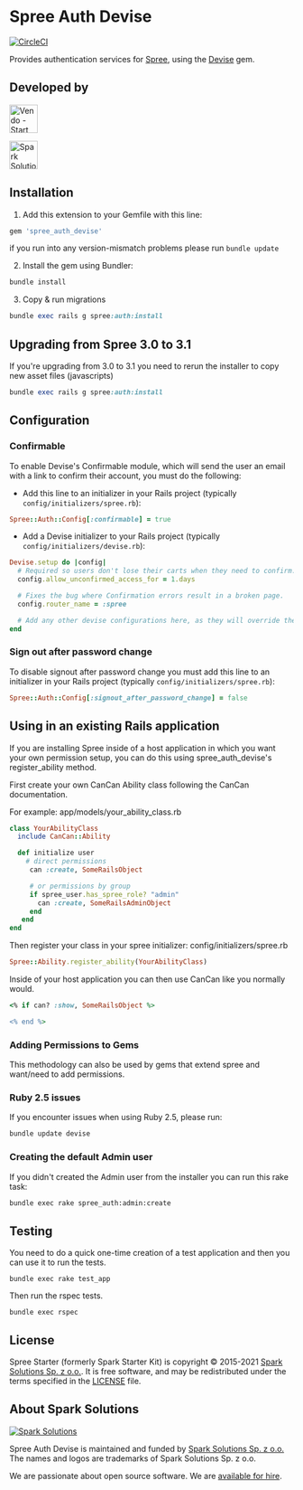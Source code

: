 # Spree Auth Devise

[![CircleCI](https://circleci.com/gh/spree/spree_auth_devise/tree/main.svg?style=svg)](https://circleci.com/gh/spree/spree_auth_devise/tree/main)

Provides authentication services for [Spree](https://spreecommerce.org), using the [Devise](https://github.com/plataformatec/devise) gem.

## Developed by

<a href="https://getvendo.com?utm_source=spree_auth_github"><img src="https://cdn.getvendo.com/assets/vendo-logo-4bda02af8c99bc2ecc5a400120f0ebe4eafcd385e02e25f198a8c355ab75d1ff.png" height=50 alt="Vendo - Start your own multi-brand marketplace" /></a>

<a href="http://sparksolutions.co?utm_source=github"><img src="https://sparksolutions.co/wp-content/themes/sparksolutions/images/logo.svg" height=50 alt="Spark Solutions - Ruby on Rails and Spree Commerce developers"></a>

## Installation

1. Add this extension to your Gemfile with this line:

  ```ruby
  gem 'spree_auth_devise'
  ```
  
  if you run into any version-mismatch problems please run `bundle update`

2. Install the gem using Bundler:
  ```ruby
  bundle install
  ```

3. Copy & run migrations
  ```ruby
  bundle exec rails g spree:auth:install
  ```

## Upgrading from Spree 3.0 to 3.1

If you're upgrading from 3.0 to 3.1 you need to rerun the installer to copy new asset files (javascripts)

```ruby
bundle exec rails g spree:auth:install
```

## Configuration

### Confirmable

To enable Devise's Confirmable module, which will send the user an email with a link to confirm their account, you must do the following:

* Add this line to an initializer in your Rails project (typically `config/initializers/spree.rb`):
```ruby
Spree::Auth::Config[:confirmable] = true
```

* Add a Devise initializer to your Rails project (typically `config/initializers/devise.rb`):
```ruby
Devise.setup do |config|
  # Required so users don't lose their carts when they need to confirm.
  config.allow_unconfirmed_access_for = 1.days

  # Fixes the bug where Confirmation errors result in a broken page.
  config.router_name = :spree

  # Add any other devise configurations here, as they will override the defaults provided by spree_auth_devise.
end
```

### Sign out after password change

To disable signout after password change you must add this line to an initializer in your Rails project (typically `config/initializers/spree.rb`):

```ruby
Spree::Auth::Config[:signout_after_password_change] = false
```

## Using in an existing Rails application

If you are installing Spree inside of a host application in which you want your own permission setup, you can do this using spree_auth_devise's register_ability method.

First create your own CanCan Ability class following the CanCan documentation.

For example: app/models/your_ability_class.rb

```ruby
class YourAbilityClass
  include CanCan::Ability

  def initialize user
    # direct permissions
     can :create, SomeRailsObject

     # or permissions by group
     if spree_user.has_spree_role? "admin"
       can :create, SomeRailsAdminObject
     end
   end
end
```

Then register your class in your spree initializer: config/initializers/spree.rb
```ruby
Spree::Ability.register_ability(YourAbilityClass)
```

Inside of your host application you can then use CanCan like you normally would.
```ruby
<% if can? :show, SomeRailsObject %>

<% end %>
```

### Adding Permissions to Gems

This methodology can also be used by gems that extend spree and want/need to add permissions.

### Ruby 2.5 issues

If you encounter issues when using Ruby 2.5, please run:

```bash
bundle update devise
```

### Creating the default Admin user

If you didn't created the Admin user from the installer you can run this rake task:

```bash
bundle exec rake spree_auth:admin:create
```

## Testing

You need to do a quick one-time creation of a test application and then you can use it to run the tests.

    bundle exec rake test_app

Then run the rspec tests.

    bundle exec rspec


## License

Spree Starter (formerly Spark Starter Kit) is copyright © 2015-2021
[Spark Solutions Sp. z o.o.][spark]. It is free software,
and may be redistributed under the terms specified in the
[LICENSE](LICENSE.md) file.

## About Spark Solutions

[![Spark Solutions](http://sparksolutions.co/wp-content/uploads/2015/01/logo-ss-tr-221x100.png)][spark]

Spree Auth Devise is maintained and funded by [Spark Solutions Sp. z o.o.](http://sparksolutions.co?utm_source=github)
The names and logos are trademarks of Spark Solutions Sp. z o.o.

We are passionate about open source software.
We are [available for hire][spark].

[spark]:http://sparksolutions.co?utm_source=github
